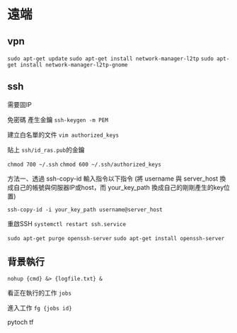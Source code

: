 # 遠端

## vpn

`sudo apt-get update`
`sudo apt-get install network-manager-l2tp`
`sudo apt-get install network-manager-l2tp-gnome`

## ssh

需要固IP

免密碼
產生金鑰
`ssh-keygen -m PEM`

建立白名單的文件
`vim authorized_keys`

貼上 `ssh/id_ras.pub`的金鑰

`chmod 700 ~/.ssh`
`chmod 600 ~/.ssh/authorized_keys`


方法一、透過 ssh-copy-id
輸入指令以下指令
(將 username 與 server_host 換成自己的帳號與伺服器IP或host，而 your_key_path 換成自己的剛剛產生的key位置)

`ssh-copy-id -i your_key_path username@server_host`

重啟SSH `systemctl restart ssh.service`

`sudo apt-get purge openssh-server`
`sudo apt-get install openssh-server`

## 背景執行

`nohup {cmd} &> {logfile.txt} &`

看正在執行的工作
`jobs`

進入工作
`fg {jobs id}`

pytoch
tf
